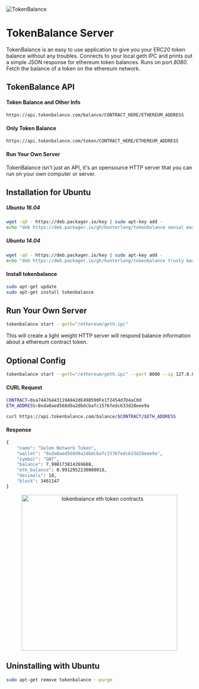![TokenBalance](http://i.imgur.com/43Blvht.jpg)

# TokenBalance Server
TokenBalance is an easy to use application to give you your ERC20 token balance without any troubles.
Connects to your local geth IPC and prints out a simple JSON response for ethereum token balances. Runs on port *8080*. Fetch the balance of a token on the ethereum network.

## TokenBalance API

#### Token Balance and Other Info
```bash
https://api.tokenbalance.com/balance/CONTRACT_HERE/ETHEREUM_ADDRESS
```

#### Only Token Balance
```bash
https://api.tokenbalance.com/token/CONTRACT_HERE/ETHEREUM_ADDRESS
```

#### Run Your Own Server
TokenBalance isn't just an API, it's an opensource HTTP server that you can run on your own computer or server.

## Installation for Ubuntu
##### Ubuntu 16.04
```bash
wget -qO - https://deb.packager.io/key | sudo apt-key add -
echo "deb https://deb.packager.io/gh/hunterlong/tokenbalance xenial master" | sudo tee /etc/apt/sources.list.d/tokenbalance.list
```
##### Ubuntu 14.04
```bash
wget -qO - https://deb.packager.io/key | sudo apt-key add -
echo "deb https://deb.packager.io/gh/hunterlong/tokenbalance trusty master" | sudo tee /etc/apt/sources.list.d/tokenbalance.list
```

#### Install tokenbalance
```bash
sudo apt-get update
sudo apt-get install tokenbalance
```

## Run Your Own Server
```bash
tokenbalance start --geth="/ethereum/geth.ipc"
```
This will create a light weight HTTP server will respond balance information about a ethereum contract token.

## Optional Config
```bash
tokenbalance start --geth="/ethereum/geth.ipc" --port 8080 --ip 127.0.0.1
```

#### CURL Request
```bash
CONTRACT=0xa74476443119A942dE498590Fe1f2454d7D4aC0d
ETH_ADDRESS=0xda0aed568d9a2dbdcbafc1576fedc633d28eee9a

curl https://api.tokenbalance.com/balance/$CONTRACT/$ETH_ADDRESS
```

#### Response
```bash
{
    "name": "Golem Network Token",
    "wallet": "0xda0aed568d9a2dbdcbafc1576fedc633d28eee9a",
    "symbol": "GNT",
    "balance": 7.998173814269688,
    "eth_balance": 0.9912952230000018,
    "decimals": 18,
    "block": 3461147
}
```

<p align="center">
  <img width="420" src="https://github.com/hunterlong/tokenbalance.com/blob/master/images/website.png?raw=true" alt="tokenbalance eth token contracts"/>
</p>

## Uninstalling with Ubuntu
```bash
sudo apt-get remove tokenbalance --purge
```